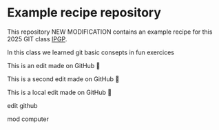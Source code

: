 # Example recipe repository


This repository NEW MODIFICATION contains an example recipe for this 2025 GIT class [IPGP](https://www.ipgp.fr).

In this class we learned git basic consepts in fun exercices

This is an edit made on GitHub :rocket:

This is a second edit made on GitHub :clap:

This is a local edit made on GitHub 🥇

edit github

mod computer
